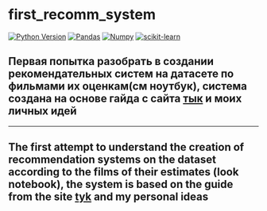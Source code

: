 # first_recomm_system

[![Python Version](https://img.shields.io/badge/python-3.10-red.svg)](https://python.org)
[![Pandas](https://img.shields.io/badge/pandas-1.4.2-red.svg)](https://pandas.pydata.org/)
[![Numpy](https://img.shields.io/badge/numpy-1.22-red.svg)](https://numpy.org/)
[![scikit-learn](https://img.shields.io/badge/scikit_learn-1.1-red.svg)](https://scikit-learn.org/stable/)

## Первая попытка разобрать в создании рекомендательных систем на датасете по фильмами их оценкам(см ноутбук), система создана на основе гайда с сайта [тык](https://www.dmitrymakarov.ru/intro/recommender-17/) и моих личных идей 

---

## The first attempt to understand the creation of recommendation systems on the dataset according to the films of their estimates (look notebook), the system is based on the guide from the site [tyk](https://www.dmitrymakarov.ru/intro/recommender-17/) and my personal ideas

